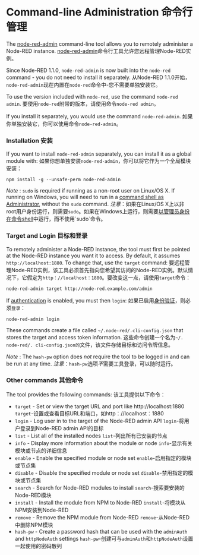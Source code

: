 # Command-line Administration 命令行管理

The [node-red-admin](http://npmjs.org/package/node-red-admin) command-line tool allows you to remotely administer a Node-RED instance.
[node-red-admin](http://npmjs.org/package/node-red-admin)命令行工具允许您远程管理Node-RED实例。

Since Node-RED 1.1.0, `node-red-admin` is now built into the `node-red` command - you do not need to install it separately.
从Node-RED 1.1.0开始，`node-red-admin`现在内置在`node-red`命令中-您不需要单独安装它。

To use the version included with `node-red`, use the command `node-red admin`.
要使用`node-red`附带的版本，请使用命令`node-red admin`。

If you install it separately, you would use the command `node-red-admin`.
如果你单独安装它，你可以使用命令`node-red-admin`。

### Installation 安装

If you want to install `node-red-admin` separately, you can install it as a global module with:
如果你想单独安装`node-red-admin`，你可以将它作为一个全局模块安装：

```
npm install -g --unsafe-perm node-red-admin
```

*Note* : `sudo` is required if running as a non-root user on Linux/OS X. If running on Windows, you will need to run in a [command shell as Administrator](https://technet.microsoft.com/en-gb/library/cc947813(v=ws.10).aspx), without the `sudo` command. 
*注意*：如果在Linux/OS X上以非root用户身份运行，则需要`sudo`。如果在Windows上运行，则需要[以管理员身份在命令shell](https://technet.microsoft.com/en-gb/library/cc947813(v=ws.10).aspx)中运行，而不使用`sudo`命令。

### Target and Login 目标和登录

To remotely administer a Node-RED instance, the tool must first be pointed at the Node-RED instance you want it to access. By default, it assumes `http://localhost:1880`. To change that, use the `target` command:
要远程管理Node-RED实例，该工具必须首先指向您希望其访问的Node-RED实例。默认情况下，它假定为`http：//localhost：1880`。要改变这一点，请使用`target`命令：

```
node-red-admin target http://node-red.example.com/admin
```

If [authentication](https://nodered.org/docs/user-guide/runtime/securing-node-red) is enabled, you must then `login`:
如果已启用[身份验证](https://nodered.org/docs/user-guide/runtime/securing-node-red)，则必须`登录`：

```
node-red-admin login
```

These commands create a file called `~/.node-red/.cli-config.json` that stores the target and access token information.
这些命令创建一个名为`~/. node-red/. cli-config.json的`文件，该文件存储目标和访问令牌信息。

*Note* : The `hash-pw` option does *not* require the tool to be logged in and can be run at any time. 
*注意*：`hash-pw`选项*不*需要工具登录，可以随时运行。

### Other commands 其他命令

The tool provides the following commands:
该工具提供以下命令：

- `target`  - Set or view the target URL and port like http://localhost:1880
  `target`-设置或查看目标URL和端口，如http：//localhost：1880
- `login`   - Log user in to the target of the Node-RED admin API
  `login`-将用户登录到Node-RED admin API的目标
- `list`    - List all of the installed nodes
  `list`-列出所有已安装的节点
- `info`    - Display more information about the module or node
  `info`-显示有关模块或节点的详细信息
- `enable`  - Enable the specified module or node set
  `enable`-启用指定的模块或节点集
- `disable` - Disable the specified module or node set
  `disable`-禁用指定的模块或节点集
- `search`  - Search for Node-RED modules to install
  `search`-搜索要安装的Node-RED模块
- `install` - Install the module from NPM to Node-RED
  `install`-将模块从NPM安装到Node-RED
- `remove`  - Remove the NPM module from Node-RED
  `remove`-从Node-RED中删除NPM模块
- `hash-pw` - Create a password hash that can be used with the `adminAuth` and `httpNodeAuth` settings
  `hash-pw`-创建可与`adminAuth`和`httpNodeAuth`设置一起使用的密码散列